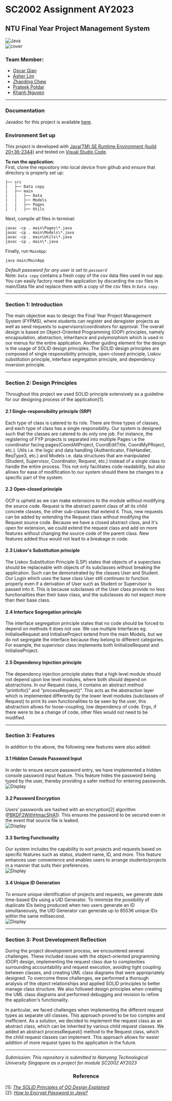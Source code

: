# SC2002 Assignment AY2023

## NTU Final Year Project Management System
![Java](https://img.shields.io/badge/Java-ED8B00?style=for-the-badge&logo=openjdk&logoColor=white)    
![cover](https://drive.google.com/uc?export=view&id=1GX_HnXsmmYM1JdbecMcJFP4w3QGlWqCs)   
### Team Member:
- [Oscar Qian](https://github.com/oscarqjh)
- [Asher Lim](https://github.com/ieatsighpies)
- [Zhaoding Chew](https://github.com/ZDchew)
- [Prateek Potdar](https://github.com/PRATEEKA001)
- [Khanh Nguyen](https://github.com/ngk2305)

---

### Documentation
Javadoc for this project is available [here](https://oscarqjh.github.io/NTU_SC2002_FYPMS/).

### Environment Set up

This project is developed with [Java(TM) SE Runtime Environment (build 20+36-2344)](https://www.oracle.com/java/technologies/downloads/) and tested on [Visual Studio Code](https://code.visualstudio.com/).

**To run the application:**   
First, clone the repository into local device from github and ensure that directory is properly set up:
```
├── src   
|   ├── Data copy  
|   ├── main
|   |   ├── Data
|   |   ├── Models
|   |   ├── Pages
|   |   ├── Utils
``` 
Next, compile all files in terminal:
```
javac -cp . main\Pages\*.java
javac -cp . main\Models\*.java
javac -cp . main\Utils\*.java
javac -cp . main\*.java
```  
Finally, run `MainApp`:
```
java main/MainApp
```
*Default password for any user is set to `password`*   
Note: `Data copy` contains a fresh copy of the csv data files used in our app. You can easily factory reset the application by discarding the csv files in main/Data file and replace them with a copy of the csv files in `Data copy`.

---

### Section 1: Introduction
The main objective was to design the Final Year Project Management System (FYPMS), where students can register and deregister projects as well as send requests to supervisors/coordinators for approval. The overall design is based on Object-Oriented Programming (OOP) principles, namely encapsulation, abstraction, inheritance and polymorphism which is used in our menus for the entire application. Another guiding element for the design is the usage of SOLID design principles. The SOLID design principles are composed of single responsibility principle, open-closed principle, Liskov substitution principle, interface segregation principle, and dependency inversion principle.   

---

### Section 2: Design Principles
Throughout this project we used SOLID principle extensively as a guideline for our designing process of the application[1].   

#### 2.1 Single-responsibility principle (SRP)  
Each type of class is catered to its role. There are three types of classes, and each type of class has a single responsibility. Our system is designed such that the classes are catered to do only one job. For instance, the registering of FYP projects is separated into multiple Pages i.e the coordinator facing pages(CoordAllProject, CoordEditTitle, CoordMyPRoject, etc.). Utils i.e. the logic and data handling (Authenticator, FileHandler, ReqType3, etc.) and Models i.e. data structures that are manipulated (Student, Supervisor, Coordinator, Request, etc.) instead of a single class to handle the entire process. This not only facilitates code readability, but also allows for ease of modification to our system should there be changes to a specific part of the system.    

#### 2.2 Open-closed principle   
OCP is upheld as we can make extensions to the module without modifying the source code. Request is the abstract parent class of all its child concrete classes, the other sub-classes that extend it. Thus, new requests can be added by extending the Request class without modifying the Request source code. Because we have a closed abstract class, and it's open for extension, we could extend the request class and add on more features without changing the source code of the parent class. New features added thus would not lead to a breakage in code.

#### 2.3 Liskov's Substitution principle   
The Liskov Substitution Principle (LSP) states that objects of a superclass should be replaceable with objects of its subclasses without breaking the application. Such can be demonstrated by the classes User and Student. Our Login which uses the base class User still continues to function properly even if a derivation of User such as Student or Supervisor is passed into it. This is because subclasses of the User class provide no less functionalities than their base class, and the subclasses do not expect more than their base class.

#### 2.4 Interface Segregation principle   
The interface segregation principle states that no code should be forced to depend on methods it does not use. We use multiple Interfaces eg. InitialiseRequest and InitialiseProject extend from the main Models, but we do not segregate the interface because they belong to different categories. For example, the supervisor class implements both IinitializeRequest and InitialiseProject.    

#### 2.5 Dependency Injection principle   
The dependency injection principle states that a high level module should not depend upon low level modules, where both should depend on abstractions. In our Request class, it contains an abstract method “printInfo()” and “processRequest()”.  This acts as the abstraction layer which is implemented differently by the lower level modules (subclasses of Request) to print its own functionalities to be seen by the user, this abstraction allows for loose-coupling, low dependency of code. Ergo, if there were to be a change of code, other files would not need to be modified.

---

### Section 3: Features   

In addition to the above, the following new features were also added:

#### 3.1 Hidden Console Password Input   
In order to ensure secure password entry, we have implemented a hidden console password input feature. This feature hides the password being typed by the user, thereby providing a safer method for entering passwords.    
![Display](https://drive.google.com/uc?export=view&id=1QtFynDh40Y9EOGhzj5TXTFC9nnudLYQd)    

#### 3.2 Password Encryption   
Users’ passwords are hashed with an encryption[2] algorithm ([PBKDF2WithHmacSHA1](https://en.wikipedia.org/wiki/PBKDF2)). This ensures the password to be secured even in the event that source file is leaked.   
![Display](https://drive.google.com/uc?export=view&id=1HkBbektojRi7j6tLUiW9tbsLVCKh-zw3)

#### 3.3 Sorting Functionality   
Our system includes the capability to sort projects and requests based on specific features such as status, student name, ID, and more. This feature enhances user convenience and enables users to arrange students/projects in a manner that suits their preferences.  
![Display](https://drive.google.com/uc?export=view&id=1Yi1ZY8iA2cTVH0TBrpHV6h4JRWZ1-7gj)  

#### 3.4 Unique ID Generation
To ensure unique identification of projects and requests, we generate date time-based IDs using a UID Generator. To minimize the possibility of duplicate IDs being produced when two users generate an ID simultaneously, the UID Generator can generate up to 65536 unique IDs within the same millisecond.     
![Display](https://drive.google.com/uc?export=view&id=1E6Rc1-Qpa-T3IfjY900Cj0iUIeEGUEjp)    

---

### Section 3: Post Development Reflection
During the project development process, we encountered several challenges. These included issues with the object-oriented programming (OOP) design, implementing the request class due to complexities surrounding accountability and request execution, avoiding tight coupling between classes, and creating UML class diagrams that were appropriately designed. To overcome these challenges, we performed a thorough analysis of the object relationships and applied SOLID principles to better manage class structure. We also followed design principles when creating the UML class diagrams and performed debugging and revision to refine the application's functionality.

In particular, we faced challenges when implementing the different request types as separate util classes. This approach proved to be too complex and inefficient. As a solution, we decided to implement the request class as an abstract class, which can be inherited by various child request classes. We added an abstract processRequest() method to the Request class, which the child request classes can implement. This approach allows for easier addition of more request types to the application in the future.

---

*Submission: This repository is submitted to Nanyang Technological University Singapore as a project for module SC2002 AY2023*

<h3 align="center">Reference</h3>

[1]: [*The SOLID Principles of OO Design Explained*](https://www.freecodecamp.org/news/solid-principles-single-responsibility-principle-explained/)   
[2]: [*How to Encrypt Password in Java?*](https://www.javatpoint.com/how-to-encrypt-password-in-java)   

